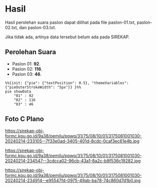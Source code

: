 # Hasil

Hasil perolehan suara paslon dapat dilihat pada file paslon-01.txt, paslon-02.txt, dan paslon-03.txt.

Jika tidak ada, artinya data tersebut belum ada pada SIREKAP.

## Perolehan Suara

 * Paslon 01: **92**.
 * Paslon 02: **116**.
 * Paslon 03: **46**.

```mermaid
%%{init: {"pie": {"textPosition": 0.5}, "themeVariables": {"pieOuterStrokeWidth": "5px"}} }%%
pie showData
    "01" : 92
    "02" : 116
    "03" : 46
```
## Foto C Plano

https://sirekap-obj-formc.kpu.go.id/9a38/pemilu/ppwp/31/75/08/10/01/3175081001030-20240214-233105--7f33e0ad-3405-401d-8cdc-0caf3ec61e4b.jpg

https://sirekap-obj-formc.kpu.go.id/9a38/pemilu/ppwp/31/75/08/10/01/3175081001030-20240214-234547--3cdcca02-96cb-43a1-8a2c-b8f536c19282.jpg

https://sirekap-obj-formc.kpu.go.id/9a38/pemilu/ppwp/31/75/08/10/01/3175081001030-20240214-234914--e95547fd-0975-49ab-ba78-74c860d7d1b0.jpg
